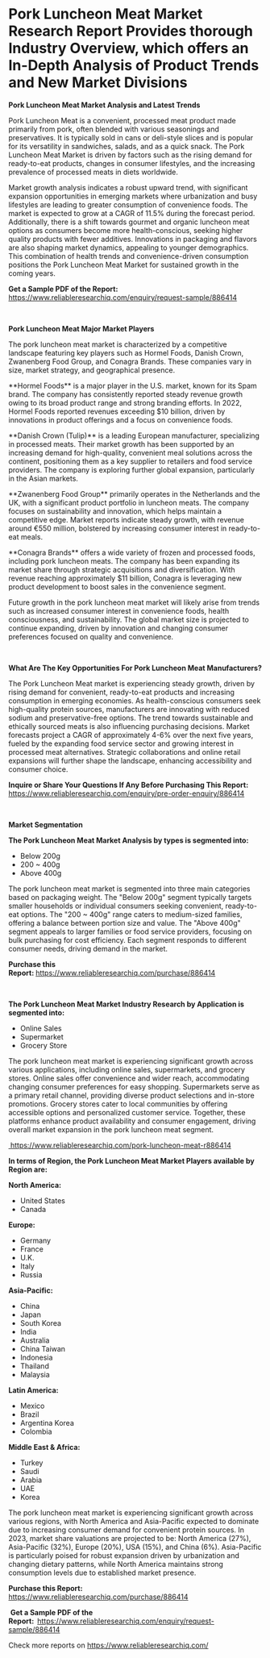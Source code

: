<p><h1>Pork Luncheon Meat Market Research Report Provides thorough Industry Overview, which offers an In-Depth Analysis of Product Trends and New Market Divisions</h1></p><p><strong>Pork Luncheon Meat Market Analysis and Latest Trends</strong></p>
<p><p>Pork Luncheon Meat is a convenient, processed meat product made primarily from pork, often blended with various seasonings and preservatives. It is typically sold in cans or deli-style slices and is popular for its versatility in sandwiches, salads, and as a quick snack. The Pork Luncheon Meat Market is driven by factors such as the rising demand for ready-to-eat products, changes in consumer lifestyles, and the increasing prevalence of processed meats in diets worldwide.</p><p>Market growth analysis indicates a robust upward trend, with significant expansion opportunities in emerging markets where urbanization and busy lifestyles are leading to greater consumption of convenience foods. The market is expected to grow at a CAGR of 11.5% during the forecast period. Additionally, there is a shift towards gourmet and organic luncheon meat options as consumers become more health-conscious, seeking higher quality products with fewer additives. Innovations in packaging and flavors are also shaping market dynamics, appealing to younger demographics. This combination of health trends and convenience-driven consumption positions the Pork Luncheon Meat Market for sustained growth in the coming years.</p></p>
<p><strong>Get a Sample PDF of the Report:&nbsp;</strong> <a href="https://www.reliableresearchiq.com/enquiry/request-sample/886414?utm_campaign=2298&utm_medium=2&utm_source=Github&utm_content=ia&utm_term=14022025&utm_id=pork-luncheon-meat">https://www.reliableresearchiq.com/enquiry/request-sample/886414</a></p>
<p>&nbsp;</p>
<p><strong>Pork Luncheon Meat Major Market Players</strong></p>
<p><p>The pork luncheon meat market is characterized by a competitive landscape featuring key players such as Hormel Foods, Danish Crown, Zwanenberg Food Group, and Conagra Brands. These companies vary in size, market strategy, and geographical presence.</p><p>**Hormel Foods** is a major player in the U.S. market, known for its Spam brand. The company has consistently reported steady revenue growth owing to its broad product range and strong branding efforts. In 2022, Hormel Foods reported revenues exceeding $10 billion, driven by innovations in product offerings and a focus on convenience foods.</p><p>**Danish Crown (Tulip)** is a leading European manufacturer, specializing in processed meats. Their market growth has been supported by an increasing demand for high-quality, convenient meal solutions across the continent, positioning them as a key supplier to retailers and food service providers. The company is exploring further global expansion, particularly in the Asian markets.</p><p>**Zwanenberg Food Group** primarily operates in the Netherlands and the UK, with a significant product portfolio in luncheon meats. The company focuses on sustainability and innovation, which helps maintain a competitive edge. Market reports indicate steady growth, with revenue around €550 million, bolstered by increasing consumer interest in ready-to-eat meals.</p><p>**Conagra Brands** offers a wide variety of frozen and processed foods, including pork luncheon meats. The company has been expanding its market share through strategic acquisitions and diversification. With revenue reaching approximately $11 billion, Conagra is leveraging new product development to boost sales in the convenience segment.</p><p>Future growth in the pork luncheon meat market will likely arise from trends such as increased consumer interest in convenience foods, health consciousness, and sustainability. The global market size is projected to continue expanding, driven by innovation and changing consumer preferences focused on quality and convenience.</p></p>
<p>&nbsp;</p>
<p><strong>What Are The Key Opportunities For Pork Luncheon Meat Manufacturers?</strong></p>
<p><p>The Pork Luncheon Meat market is experiencing steady growth, driven by rising demand for convenient, ready-to-eat products and increasing consumption in emerging economies. As health-conscious consumers seek high-quality protein sources, manufacturers are innovating with reduced sodium and preservative-free options. The trend towards sustainable and ethically sourced meats is also influencing purchasing decisions. Market forecasts project a CAGR of approximately 4-6% over the next five years, fueled by the expanding food service sector and growing interest in processed meat alternatives. Strategic collaborations and online retail expansions will further shape the landscape, enhancing accessibility and consumer choice.</p></p>
<p><strong>Inquire or Share Your Questions If Any Before Purchasing This Report:</strong> <a href="https://www.reliableresearchiq.com/enquiry/pre-order-enquiry/886414?utm_campaign=2298&utm_medium=2&utm_source=Github&utm_content=ia&utm_term=14022025&utm_id=pork-luncheon-meat">https://www.reliableresearchiq.com/enquiry/pre-order-enquiry/886414</a></p>
<p>&nbsp;</p>
<p><strong>Market Segmentation</strong></p>
<p><strong>The Pork Luncheon Meat Market Analysis by types is segmented into:</strong></p>
<p><ul><li>Below 200g</li><li>200 ~ 400g</li><li>Above 400g</li></ul></p>
<p><p>The pork luncheon meat market is segmented into three main categories based on packaging weight. The "Below 200g" segment typically targets smaller households or individual consumers seeking convenient, ready-to-eat options. The "200 ~ 400g" range caters to medium-sized families, offering a balance between portion size and value. The "Above 400g" segment appeals to larger families or food service providers, focusing on bulk purchasing for cost efficiency. Each segment responds to different consumer needs, driving demand in the market.</p></p>
<p><strong>Purchase this Report:&nbsp;</strong><a href="https://www.reliableresearchiq.com/purchase/886414?utm_campaign=2298&utm_medium=2&utm_source=Github&utm_content=ia&utm_term=14022025&utm_id=pork-luncheon-meat">https://www.reliableresearchiq.com/purchase/886414</a></p>
<p>&nbsp;</p>
<p><strong>The Pork Luncheon Meat Market Industry Research by Application is segmented into:</strong></p>
<p><ul><li>Online Sales</li><li>Supermarket</li><li>Grocery Store</li></ul></p>
<p><p>The pork luncheon meat market is experiencing significant growth across various applications, including online sales, supermarkets, and grocery stores. Online sales offer convenience and wider reach, accommodating changing consumer preferences for easy shopping. Supermarkets serve as a primary retail channel, providing diverse product selections and in-store promotions. Grocery stores cater to local communities by offering accessible options and personalized customer service. Together, these platforms enhance product availability and consumer engagement, driving overall market expansion in the pork luncheon meat segment.</p></p>
<p><a href="https://www.reliableresearchiq.com/pork-luncheon-meat-r886414?utm_campaign=2298&utm_medium=2&utm_source=Github&utm_content=ia&utm_term=14022025&utm_id=pork-luncheon-meat">&nbsp;https://www.reliableresearchiq.com/pork-luncheon-meat-r886414</a></p>
<p><strong>In terms of Region, the Pork Luncheon Meat Market Players available by Region are:</strong></p>
<p>
    <p> <strong> North America: </strong>
        <ul>
            <li>United States</li>
            <li>Canada</li>
        </ul>
        </p> 
    <p> <strong> Europe: </strong>
        <ul>
            <li>Germany</li>
            <li>France</li>
            <li>U.K.</li>
            <li>Italy</li>
            <li>Russia</li>
        </ul>
        </p> 
    <p> <strong> Asia-Pacific: </strong>
        <ul>
            <li>China</li>
            <li>Japan</li>
            <li>South Korea</li>
            <li>India</li>
            <li>Australia</li>
            <li>China Taiwan</li>
            <li>Indonesia</li>
            <li>Thailand</li>
            <li>Malaysia</li>
        </ul>
        </p> 
    <p> <strong> Latin America: </strong>
        <ul>
            <li>Mexico</li>
            <li>Brazil</li>
            <li>Argentina Korea</li>
            <li>Colombia</li>
        </ul>
        </p> 
    <p> <strong> Middle East & Africa: </strong>
        <ul>
            <li>Turkey</li>
            <li>Saudi</li>
            <li>Arabia</li>
            <li>UAE</li>
            <li>Korea</li>
        </ul>
    </p>
    </p>
<p><p>The pork luncheon meat market is experiencing significant growth across various regions, with North America and Asia-Pacific expected to dominate due to increasing consumer demand for convenient protein sources. In 2023, market share valuations are projected to be: North America (27%), Asia-Pacific (32%), Europe (20%), USA (15%), and China (6%). Asia-Pacific is particularly poised for robust expansion driven by urbanization and changing dietary patterns, while North America maintains strong consumption levels due to established market presence.</p></p>
<p><strong>Purchase this Report: </strong><a href="https://www.reliableresearchiq.com/purchase/886414?utm_campaign=2298&utm_medium=2&utm_source=Github&utm_content=ia&utm_term=14022025&utm_id=pork-luncheon-meat">https://www.reliableresearchiq.com/purchase/886414</a></p>
<p>&nbsp;<strong>Get a Sample PDF of the Report:&nbsp;&nbsp;</strong><a href="https://www.reliableresearchiq.com/enquiry/request-sample/886414?utm_campaign=2298&utm_medium=2&utm_source=Github&utm_content=ia&utm_term=14022025&utm_id=pork-luncheon-meat">https://www.reliableresearchiq.com/enquiry/request-sample/886414</a></p>
<p><strong></strong></p>
<p>Check more reports on <a href="https://www.reliableresearchiq.com/?utm_campaign=2298&utm_medium=2&utm_source=Github&utm_content=ia&utm_term=14022025&utm_id=pork-luncheon-meat">https://www.reliableresearchiq.com/</a></p>